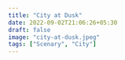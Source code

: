 ```yaml
---
title: "City at Dusk"
date: 2022-09-02T21:06:26+05:30
draft: false
image: "city-at-dusk.jpeg"
tags: ["Scenary", "City"]
---
```


